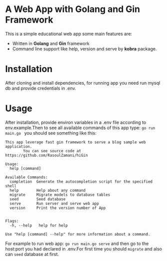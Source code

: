 # A Web App with Golang and Gin Framework

This is a simple educational web app some main features are:
- Written in **Golang** and **Gin** framework
- Command line support like help, version and serve by **kobra** package.

# Installation
After cloning and install dependencies, for running app you need run mysql db and provide credentials in .env.


# Usage
After installation, provide environ variables in a .env file according to env.example.Then to see all available commands of this app type:
`go run main.go ` you should see something like this:

```
This app leverage fast gin framework to serve a blog sample web application.
        You can see source code at https://github.com/RasoulZamani/hiGin

Usage:
  help [command]

Available Commands:
  completion  Generate the autocompletion script for the specified shell
  help        Help about any command
  migrate     Migrate models to database tables
  seed        Seed database
  serve       Run server and serve web app
  version     Print the version number of App


Flags:
  -h, --help   help for help

Use "help [command] --help" for more information about a command.
```

For example to run web app: `go run main.go serve` and then go to the host:port you had declared in .env.For first time you should `migrate` and also can `seed` database at first.